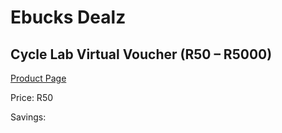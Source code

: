 
# Ebucks Dealz
## Cycle Lab Virtual Voucher (R50 – R5000)
[Product Page](https://www.ebucks.com/web/shop/productSelected.do?prodId=285076885&catId=227677169)

Price: R50

Savings: 


	